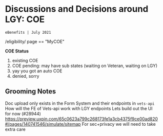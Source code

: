 # Discussions and Decisions around LGY: COE
`eBenefits | July 2021`

/eligibility/ page == "MyCOE"

**COE Status**
1. existing COE
2. COE pending: may have sub states (waiting on Veteran, waiting on LGY)
3. yay you got an auto COE
4. denied, sorry


## Grooming Notes
Doc upload only exists in the Form System and their endpoints in `vets-api`
How will the FE of Vets-api work with LGY endpoints
Lets build out the UI for now (#28944) https://preview.uxpin.com/65c0623a799c268173fe1a3cb4375f9ce00ad820#/pages/140741546/simulate/sitemap
For sec+privacy we will need to take extra care
